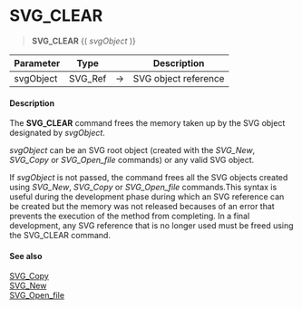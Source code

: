 # SVG_CLEAR

>**SVG_CLEAR** {( *svgObject* )}

| Parameter | Type |  | Description |
| --- | --- | --- | --- |
| svgObject | SVG_Ref | &#8594; | SVG object reference |



#### Description 

The **SVG\_CLEAR** command frees the memory taken up by the SVG object designated by *svgObject*.

*svgObject* can be an SVG root object (created with the *SVG\_New*, *SVG\_Copy* or *SVG\_Open\_file* commands) or any valid SVG object. 

If *svgObject* is not passed, the command frees all the SVG objects created using *SVG\_New*, *SVG\_Copy* or *SVG\_Open\_file* commands.This syntax is useful during the development phase during which an SVG reference can be created but the memory was not released becauses of an error that prevents the execution of the method from completing. In a final development, any SVG reference that is no longer used must be freed using the SVG\_CLEAR command.

#### See also 

[SVG\_Copy](SVG%5FCopy.md)  
[SVG\_New](SVG%5FNew.md)  
[SVG\_Open\_file](SVG%5FOpen%5Ffile.md)  